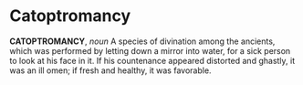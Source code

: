 # Catoptromancy

**CATOPTROMANCY**, _noun_ A species of divination among the ancients, which was performed by letting down a mirror into water, for a sick person to look at his face in it. If his countenance appeared distorted and ghastly, it was an ill omen; if fresh and healthy, it was favorable.